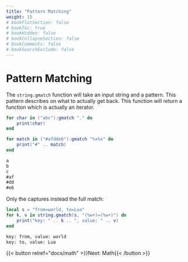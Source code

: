 ```yaml
---
title: "Pattern Matching"
weight: 15
# bookFlatSection: false
# bookToc: true
# bookHidden: false
# bookCollapseSection: false
# bookComments: false
# bookSearchExclude: false
---
```


# Pattern Matching

The `string.gmatch` function will take an input string and a pattern.
This pattern describes on what to actually get back.
This function will return a function which is actually an iterator.

```lua
for char in ("abc"):gmatch "." do
    print(char)
end

for match in ("#afdde6"):gmatch "%x%x" do
    print("#" .. match)
end
```

```txt {.output}
a
b
c
#af
#dd
#e6
```

Only the captures instead the full match:

```lua
local s = "from=world, to=Lua"
for k, v in string.gmatch(s, "(%w+)=(%w+)") do
    print("key: " .. k .. ", value: " .. v)
end
```

```txt {.output}
key: from, value: world
key: to, value: Lua
```

{{< button relref="docs/math"  >}}Next: Math{{< /button >}}
